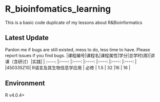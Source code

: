 # R_bioinfomatics_learning
This is a basic code duplicate of my lessons about R&amp;Bioinformatics 
## Latest Update
Pardon me if bugs are still existed, mess to do, less time to have. Please report issues if you find bugs.
|课程编号|课程名|课程属性|学分|总学时(周)|讲课（含研讨）|实践|
| :----: |:----: |:----: |:----: |:----: |:----: |:----: |
|450335Z10| 	R语言及其生物信息学应用 |	必修 |	1.5 |	32 	|16 |	16 |
## Environment
R v4.0.4+
